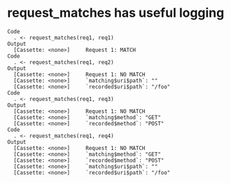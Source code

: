 # request_matches has useful logging

    Code
      . <- request_matches(req1, req1)
    Output
      [Cassette: <none>]     Request 1: MATCH
    Code
      . <- request_matches(req1, req2)
    Output
      [Cassette: <none>]     Request 1: NO MATCH
      [Cassette: <none>]     `matching$uri$path`: ""    
      [Cassette: <none>]     `recorded$uri$path`: "/foo"
    Code
      . <- request_matches(req1, req3)
    Output
      [Cassette: <none>]     Request 1: NO MATCH
      [Cassette: <none>]     `matching$method`: "GET" 
      [Cassette: <none>]     `recorded$method`: "POST"
    Code
      . <- request_matches(req1, req4)
    Output
      [Cassette: <none>]     Request 1: NO MATCH
      [Cassette: <none>]     `matching$method`: "GET" 
      [Cassette: <none>]     `recorded$method`: "POST"
      [Cassette: <none>]     `matching$uri$path`: ""    
      [Cassette: <none>]     `recorded$uri$path`: "/foo"

